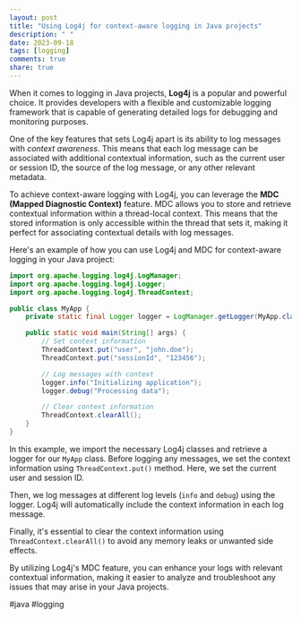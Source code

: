 ```yaml
---
layout: post
title: "Using Log4j for context-aware logging in Java projects"
description: " "
date: 2023-09-18
tags: [logging]
comments: true
share: true
---
```


When it comes to logging in Java projects, **Log4j** is a popular and powerful choice. It provides developers with a flexible and customizable logging framework that is capable of generating detailed logs for debugging and monitoring purposes.

One of the key features that sets Log4j apart is its ability to log messages with *context awareness*. This means that each log message can be associated with additional contextual information, such as the current user or session ID, the source of the log message, or any other relevant metadata.

To achieve context-aware logging with Log4j, you can leverage the **MDC (Mapped Diagnostic Context)** feature. MDC allows you to store and retrieve contextual information within a thread-local context. This means that the stored information is only accessible within the thread that sets it, making it perfect for associating contextual details with log messages.

Here's an example of how you can use Log4j and MDC for context-aware logging in your Java project:

```java
import org.apache.logging.log4j.LogManager;
import org.apache.logging.log4j.Logger;
import org.apache.logging.log4j.ThreadContext;

public class MyApp {
    private static final Logger logger = LogManager.getLogger(MyApp.class);

    public static void main(String[] args) {
        // Set context information
        ThreadContext.put("user", "john.doe");
        ThreadContext.put("sessionId", "123456");

        // Log messages with context
        logger.info("Initializing application");
        logger.debug("Processing data");

        // Clear context information
        ThreadContext.clearAll();
    }
}
```

In this example, we import the necessary Log4j classes and retrieve a logger for our `MyApp` class. Before logging any messages, we set the context information using `ThreadContext.put()` method. Here, we set the current user and session ID.

Then, we log messages at different log levels (`info` and `debug`) using the logger. Log4j will automatically include the context information in each log message.

Finally, it's essential to clear the context information using `ThreadContext.clearAll()` to avoid any memory leaks or unwanted side effects.

By utilizing Log4j's MDC feature, you can enhance your logs with relevant contextual information, making it easier to analyze and troubleshoot any issues that may arise in your Java projects.

#java #logging